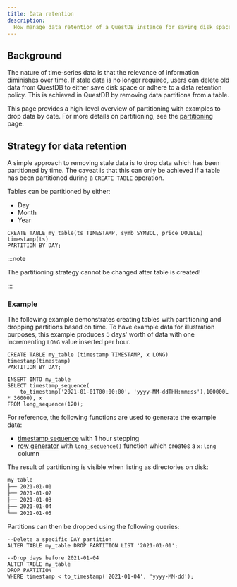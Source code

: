 ```yaml
---
title: Data retention
description:
  How manage data retention of a QuestDB instance for saving disk space
---
```


## Background

The nature of time-series data is that the relevance of information diminishes
over time. If stale data is no longer required, users can delete old data from
QuestDB to either save disk space or adhere to a data retention policy. This is
achieved in QuestDB by removing data partitions from a table.

This page provides a high-level overview of partitioning with examples to drop
data by date. For more details on partitioning, see the
[partitioning](/docs/concept/partitions/) page.

## Strategy for data retention

A simple approach to removing stale data is to drop data which has been
partitioned by time. The caveat is that this can only be achieved if a table has
been partitioned during a `CREATE TABLE` operation.

Tables can be partitioned by either:

- Day
- Month
- Year

```
CREATE TABLE my_table(ts TIMESTAMP, symb SYMBOL, price DOUBLE) timestamp(ts)
PARTITION BY DAY;
```

:::note

The partitioning strategy cannot be changed after table is created!

:::

### Example

The following example demonstrates creating tables with partitioning and
dropping partitions based on time. To have example data for illustration
purposes, this example produces 5 days' worth of data with one incrementing
`LONG` value inserted per hour.

```questdb-sql title="Creating a table and generating data"
CREATE TABLE my_table (timestamp TIMESTAMP, x LONG) timestamp(timestamp)
PARTITION BY DAY;

INSERT INTO my_table
SELECT timestamp_sequence(
    to_timestamp('2021-01-01T00:00:00', 'yyyy-MM-ddTHH:mm:ss'),100000L * 36000), x
FROM long_sequence(120);
```

For reference, the following functions are used to generate the example data:

- [timestamp sequence](/docs/reference/function/timestamp-generator/#timestamp_sequence)
  with 1 hour stepping
- [row generator](/docs/reference/function/row-generator/#long_sequence) with
  `long_sequence()` function which creates a `x:long` column

The result of partitioning is visible when listing as directories on disk:

```bash title="path/to/<QuestDB-root>/db"
my_table
├── 2021-01-01
├── 2021-01-02
├── 2021-01-03
├── 2021-01-04
└── 2021-01-05
```

Partitions can then be dropped using the following queries:

```
--Delete a specific DAY partition
ALTER TABLE my_table DROP PARTITION LIST '2021-01-01';

--Drop days before 2021-01-04
ALTER TABLE my_table
DROP PARTITION
WHERE timestamp < to_timestamp('2021-01-04', 'yyyy-MM-dd');
```
